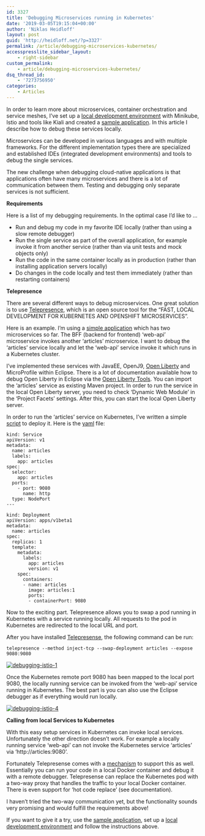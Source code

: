 ```yaml
---
id: 3327
title: 'Debugging Microservices running in Kubernetes'
date: '2019-03-05T19:15:04+00:00'
author: 'Niklas Heidloff'
layout: post
guid: 'http://heidloff.net/?p=3327'
permalink: /article/debugging-microservices-kubernetes/
accesspresslite_sidebar_layout:
    - right-sidebar
custom_permalink:
    - article/debugging-microservices-kubernetes/
dsq_thread_id:
    - '7273756950'
categories:
    - Articles
---
```


In order to learn more about microservices, container orchestration and service meshes, I’ve set up a [local development environment](http://heidloff.net/article/setup-local-development-kubernetes-istio) with Minikube, Istio and tools like Kiali and created a [sample application](https://github.com/nheidloff/cloud-native-starter). In this article I describe how to debug these services locally.

Microservices can be developed in various languages and with multiple frameworks. For the different implementation types there are specialized and established IDEs (integrated development environments) and tools to debug the single services.

The new challenge when debugging cloud-native applications is that applications often have many microservices and there is a lot of communication between them. Testing and debugging only separate services is not sufficient.

**Requirements**

Here is a list of my debugging requirements. In the optimal case I’d like to …

- Run and debug my code in my favorite IDE locally (rather than using a slow remote debugger)
- Run the single service as part of the overall application, for example invoke it from another service (rather than via unit tests and mock objects only)
- Run the code in the same container locally as in production (rather than installing application servers locally)
- Do changes in the code locally and test them immediately (rather than restarting containers)

**Telepresence**

There are several different ways to debug microservices. One great solution is to use [Telepresence](https://www.telepresence.io/), which is an open source tool for the “FAST, LOCAL DEVELOPMENT FOR KUBERNETES AND OPENSHIFT MICROSERVICES”.

Here is an example. I’m using a [simple application](https://github.com/nheidloff/cloud-native-starter) which has two microservices so far. The BFF (backend for frontend) ‘web-api’ microservice invokes another ‘articles’ microservice. I want to debug the ‘articles’ service locally and let the ‘web-api’ service invoke it which runs in a Kubernetes cluster.

I’ve implemented these services with JavaEE, OpenJ9, [Open Liberty](https://openliberty.io/) and MicroProfile within Eclipse. There is a lot of documentation available how to debug Open Liberty in Eclipse via the [Open Liberty Tools](https://github.com/OpenLiberty/open-liberty-tools). You can import the ‘articles’ service as existing Maven project. In order to run the service in the local Open Liberty server, you need to check ‘Dynamic Web Module’ in the ‘Project Facets’ settings. After this, you can start the local Open Liberty server.

In order to run the ‘articles’ service on Kubernetes, I’ve written a simple [script](https://github.com/nheidloff/cloud-native-starter/blob/master/scripts/deploy-articles-java-jee.sh) to deploy it. Here is the [yaml](https://github.com/nheidloff/cloud-native-starter/blob/master/articles-java-jee/deployment/kubernetes.yaml) file:

```
kind: Service
apiVersion: v1
metadata:
  name: articles
  labels:
    app: articles
spec:
  selector:
    app: articles
  ports:
    - port: 9080
      name: http
  type: NodePort
---

kind: Deployment
apiVersion: apps/v1beta1
metadata:
  name: articles
spec:
  replicas: 1
  template:
    metadata:
      labels:
        app: articles
        version: v1
    spec:
      containers:
      - name: articles
        image: articles:1
        ports:
        - containerPort: 9080
```

Now to the exciting part. Telepresence allows you to swap a pod running in Kubernetes with a service running locally. All requests to the pod in Kubernetes are redirected to the local URL and port.

After you have installed [Telepresense](https://www.telepresence.io/reference/install), the following command can be run:

```
telepresence --method inject-tcp --swap-deployment articles --expose 9080:9080
```

[![debugging-istio-1](http://heidloff.net/wp-content/uploads/2019/03/debugging-istio-1.png)](http://heidloff.net/wp-content/uploads/2019/03/debugging-istio-1.png)

Once the Kubernetes remote port 9080 has been mapped to the local port 9080, the locally running service can be invoked from the ‘web-api’ service running in Kubernetes. The best part is you can also use the Eclipse debugger as if everything would run locally.

[![debugging-istio-4](http://heidloff.net/wp-content/uploads/2019/03/debugging-istio-4.png)](http://heidloff.net/wp-content/uploads/2019/03/debugging-istio-4.png)

**Calling from local Services to Kubernetes**

With this easy setup services in Kubernetes can invoke local services. Unfortunately the other direction doesn’t work. For example a locally running service ‘web-api’ can not invoke the Kubernetes service ‘articles’ via ‘http://articles:9080’.

Fortunately Telepresense comes with a [mechanism](https://www.telepresence.io/tutorials/java) to support this as well. Essentially you can run your code in a local Docker container and debug it with a remote debugger. Telepresense can replace the Kubernetes pod with a two-way proxy that handles the traffic to your local Docker container. There is even support for ‘hot code replace’ (see documentation).

I haven’t tried the two-way communication yet, but the functionality sounds very promising and would fulfill the requirements above!

If you want to give it a try, use the [sample application](https://github.com/nheidloff/cloud-native-starter), set up a [local development environment](http://heidloff.net/article/setup-local-development-kubernetes-istio) and follow the instructions above.